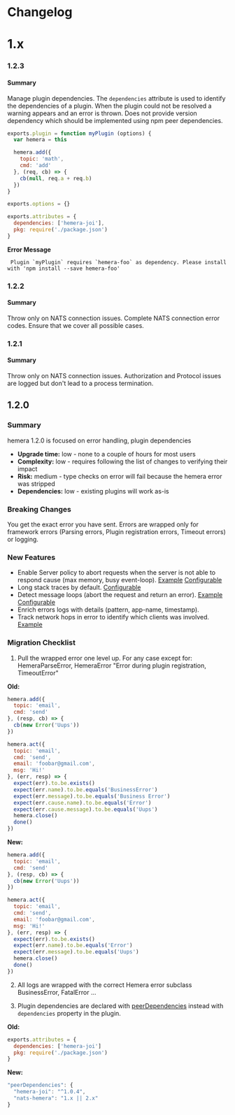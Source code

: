 Changelog
=========

# 1.x

### 1.2.3

#### Summary
Manage plugin dependencies. The `dependencies` attribute is used to identify the dependencies of a plugin. When the plugin could not be resolved a warning appears and an error is thrown. Does not provide version dependency which should be implemented using npm peer dependencies.

```js
exports.plugin = function myPlugin (options) {
  var hemera = this

  hemera.add({
    topic: 'math',
    cmd: 'add'
  }, (req, cb) => {
    cb(null, req.a + req.b)
  })
}

exports.options = {}

exports.attributes = {
  dependencies: ['hemera-joi'],
  pkg: require('./package.json')
}
```
**Error Message**
```
 Plugin `myPlugin` requires `hemera-foo` as dependency. Please install with 'npm install --save hemera-foo'
```

### 1.2.2

#### Summary
Throw only on NATS connection issues. Complete NATS connection error codes. Ensure that we cover all possible cases.

### 1.2.1

#### Summary
Throw only on NATS connection issues. Authorization and Protocol issues are logged but don't lead to a process termination.

## 1.2.0

### Summary
hemera 1.2.0 is focused on error handling, plugin dependencies

- **Upgrade time:** low - none to a couple of hours for most users
- **Complexity:** low - requires following the list of changes to verifying their impact
- **Risk:** medium - type checks on error will fail because the hemera error was stripped
- **Dependencies:** low - existing plugins will work as-is

### Breaking Changes
You get the exact error you have sent. Errors are wrapped only for framework errors (Parsing errors, Plugin registration errors, Timeout errors) or logging.

### New Features

- Enable Server policy to abort requests when the server is not able to respond cause (max memory, busy event-loop). [Example](https://github.com/hemerajs/hemera/blob/master/test/hemera/load-policy.js) [Configurable](https://github.com/hemerajs/hemera/blob/master/packages/hemera/lib/index.js#L68)
- Long stack traces by default. [Configurable](https://github.com/hemerajs/hemera/blob/master/packages/hemera/lib/index.js#L54)
- Detect message loops (abort the request and return an error). [Example](https://github.com/hemerajs/hemera/blob/master/test/hemera/message-loops.js) [Configurable](https://github.com/hemerajs/hemera/blob/master/packages/hemera/lib/index.js#L50)
- Enrich errors logs with details (pattern, app-name, timestamp).
- Track network hops in error to identify which clients was involved. [Example](https://github.com/hemerajs/hemera/blob/master/examples/error-propagation.js)

### Migration Checklist

1. Pull the wrapped error one level up. For any case except for: HemeraParseError, HemeraError "Error during plugin registration, TimeoutError"

**Old:**
```js
hemera.add({
  topic: 'email',
  cmd: 'send'
}, (resp, cb) => {
  cb(new Error('Uups'))
})

hemera.act({
  topic: 'email',
  cmd: 'send',
  email: 'foobar@gmail.com',
  msg: 'Hi!'
}, (err, resp) => {
  expect(err).to.be.exists()
  expect(err.name).to.be.equals('BusinessError')
  expect(err.message).to.be.equals('Business Error') 
  expect(err.cause.name).to.be.equals('Error')
  expect(err.cause.message).to.be.equals('Uups')
  hemera.close()
  done()
})
```

**New:**

```js
hemera.add({
  topic: 'email',
  cmd: 'send'
}, (resp, cb) => {
  cb(new Error('Uups'))
})

hemera.act({
  topic: 'email',
  cmd: 'send',
  email: 'foobar@gmail.com',
  msg: 'Hi!'
}, (err, resp) => {
  expect(err).to.be.exists()
  expect(err.name).to.be.equals('Error')
  expect(err.message).to.be.equals('Uups')
  hemera.close()
  done()
})
```

2. All logs are wrapped with the correct Hemera error subclass BusinessError, FatalError ...

3. Plugin dependencies are declared with [peerDependencies](https://nodejs.org/en/blog/npm/peer-dependencies/) instead with `dependencies` property in the plugin.

**Old:**
```js
exports.attributes = {
  dependencies: ['hemera-joi']
  pkg: require('./package.json')
}
```
**New:**
```js
"peerDependencies": {
  "hemera-joi": "^1.0.4",
  "nats-hemera": "1.x || 2.x"
}
```
